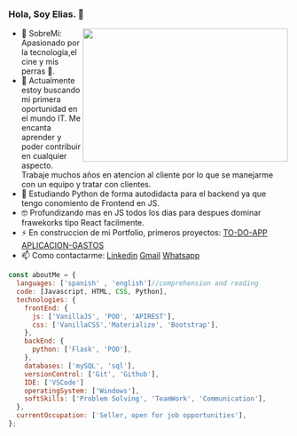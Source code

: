 ### Hola, Soy Elias. 👋

- <img src="https://i.pinimg.com/originals/10/b5/53/10b553debe94c2bf0db01f062cf93308.gif" width="370" height="240" align="right"/> 💬 SobreMi: Apasionado por la tecnologia,el cine y mis perras 🐶.
- 🔭 Actualmente estoy buscando mi primera oportunidad en el mundo IT. Me encanta aprender y poder contribuir en cualquier aspecto. Trabaje muchos años en atencion al cliente por lo que se manejarme con un equipo y tratar con clientes.
- 🐍 Estudiando Python de forma autodidacta para el backend ya que tengo conomiento de Frontend en JS.
- 🤓 Profundizando mas en JS todos los dias para despues dominar frawekorks tipo React facilmente.
- ⚡ En construccion de mi Portfolio, primeros proyectos:
  [TO-DO-APP](https://eliasg52.github.io/Proyectos/ToDo-App/)
  [APLICACION-GASTOS](https://miappdegastos.netlify.app/)
- 📫 Como contactarme: [Linkedin](https://www.linkedin.com/in/eliasg52)
  [Gmail](mailto:eliasgarcia81@gmail.com)
  [Whatsapp](https://api.whatsapp.com/send?phone=541165775596&text=Hola%20como%20estas?%20Apreta%20en%20el%20enlace%20para%20contactarme!)

```javascript
const aboutMe = {
  languages: ['spanish' , 'english']//comprehension and reading
  code: [Javascript, HTML, CSS, Python],
  technologies: {
    frontEnd: {
      js: ['VanillaJS', 'POO', 'APIREST'],
      css: ['VanillaCSS','Materialize', 'Bootstrap'],
    },
    backEnd: {
      python: ['Flask', 'POO'],
    },
    databases: ['mySQL', 'sql'],
    versionControl: ['Git', 'Github'],
    IDE: ['VSCode']
    operatingSystem: ['Windows'],
    softSkills: ['Problem Solving', 'TeamWork', 'Communication'],
  },
  currentOccupation: ['Seller, open for job opportunities'],
};
```
